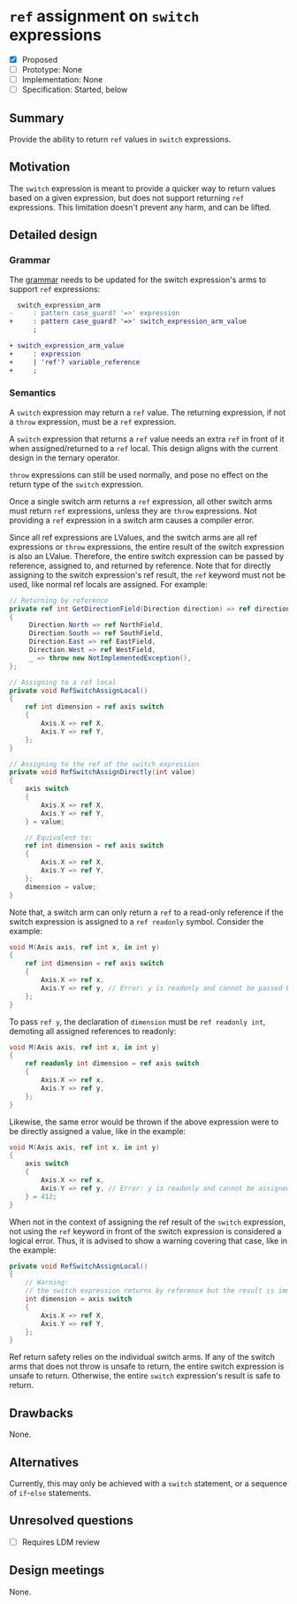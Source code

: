 # `ref` assignment on `switch` expressions

* [x] Proposed
* [ ] Prototype: None
* [ ] Implementation: None
* [ ] Specification: Started, below

## Summary
[summary]: #summary

Provide the ability to return `ref` values in `switch` expressions.

## Motivation
[motivation]: #motivation

The `switch` expression is meant to provide a quicker way to return values based on a given expression, but does not support returning `ref` expressions. This limitation doesn't prevent any harm, and can be lifted.

## Detailed design
[design]: #detailed-design

### Grammar
The [grammar](https://learn.microsoft.com/en-us/dotnet/csharp/language-reference/proposals/csharp-8.0/patterns#switch-expression) needs to be updated for the switch expression's arms to support `ref` expressions:

```diff
  switch_expression_arm
-     : pattern case_guard? '=>' expression
+     : pattern case_guard? '=>' switch_expression_arm_value
      ;

+ switch_expression_arm_value
+     : expression
+     | 'ref'? variable_reference
+     ;
```

### Semantics
A `switch` expression may return a `ref` value. The returning expression, if not a `throw` expression, must be a `ref` expression.

A `switch` expression that returns a `ref` value needs an extra `ref` in front of it when assigned/returned to a `ref` local. This design aligns with the current design in the ternary operator.

`throw` expressions can still be used normally, and pose no effect on the return type of the `switch` expression.

Once a single switch arm returns a `ref` expression, all other switch arms must return `ref` expressions, unless they are `throw` expressions. Not providing a `ref` expression in a switch arm causes a compiler error.

Since all ref expressions are LValues, and the switch arms are all ref expressions or `throw` expressions, the entire result of the switch expression is also an LValue. Therefore, the entire switch expression can be passed by reference, assigned to, and returned by reference. Note that for directly assigning to the switch expression's ref result, the `ref` keyword must not be used, like normal ref locals are assigned. For example:

```csharp
// Returning by reference
private ref int GetDirectionField(Direction direction) => ref direction switch
{
     Direction.North => ref NorthField,
     Direction.South => ref SouthField,
     Direction.East => ref EastField,
     Direction.West => ref WestField,
     _ => throw new NotImplementedException(),
};

// Assigning to a ref local
private void RefSwitchAssignLocal()
{
    ref int dimension = ref axis switch
    {
        Axis.X => ref X,
        Axis.Y => ref Y,
    };
}

// Assigning to the ref of the switch expression
private void RefSwitchAssignDirectly(int value)
{
    axis switch
    {
        Axis.X => ref X,
        Axis.Y => ref Y,
    } = value;

    // Equivalent to:
    ref int dimension = ref axis switch
    {
        Axis.X => ref X,
        Axis.Y => ref Y,
    };
    dimension = value;
}
```

Note that, a switch arm can only return a `ref` to a read-only reference if the switch expression is assigned to a `ref readonly` symbol. Consider the example:
```csharp
void M(Axis axis, ref int x, in int y)
{
    ref int dimension = ref axis switch
    {
        Axis.X => ref x,
        Axis.Y => ref y, // Error: y is readonly and cannot be passed by reference to a non-readonly reference
    };
}
```

To pass `ref y`, the declaration of `dimension` must be `ref readonly int`, demoting all assigned references to readonly:
```csharp
void M(Axis axis, ref int x, in int y)
{
    ref readonly int dimension = ref axis switch
    {
        Axis.X => ref x,
        Axis.Y => ref y,
    };
}
```

Likewise, the same error would be thrown if the above expression were to be directly assigned a value, like in the example:
```csharp
void M(Axis axis, ref int x, in int y)
{
    axis switch
    {
        Axis.X => ref x,
        Axis.Y => ref y, // Error: y is readonly and cannot be assigned by reference
    } = 412;
}
```

When not in the context of assigning the ref result of the `switch` expression, not using the `ref` keyword in front of the switch expression is considered a logical error. Thus, it is advised to show a warning covering that case, like in the example:
```csharp
private void RefSwitchAssignLocal()
{
    // Warning:
    // the switch expression returns by reference but the result is immediately dereferenced
    int dimension = axis switch
    {
        Axis.X => ref X,
        Axis.Y => ref Y,
    };
}
```

Ref return safety relies on the individual switch arms. If any of the switch arms that does not throw is unsafe to return, the entire switch expression is unsafe to return. Otherwise, the entire `switch` expression's result is safe to return.

## Drawbacks
[drawbacks]: #drawbacks

None.

## Alternatives
[alternatives]: #alternatives

Currently, this may only be achieved with a `switch` statement, or a sequence of `if`-`else` statements.

## Unresolved questions
[unresolved]: #unresolved-questions

- [ ] Requires LDM review

## Design meetings
[meetings]: #design-meetings

None.
